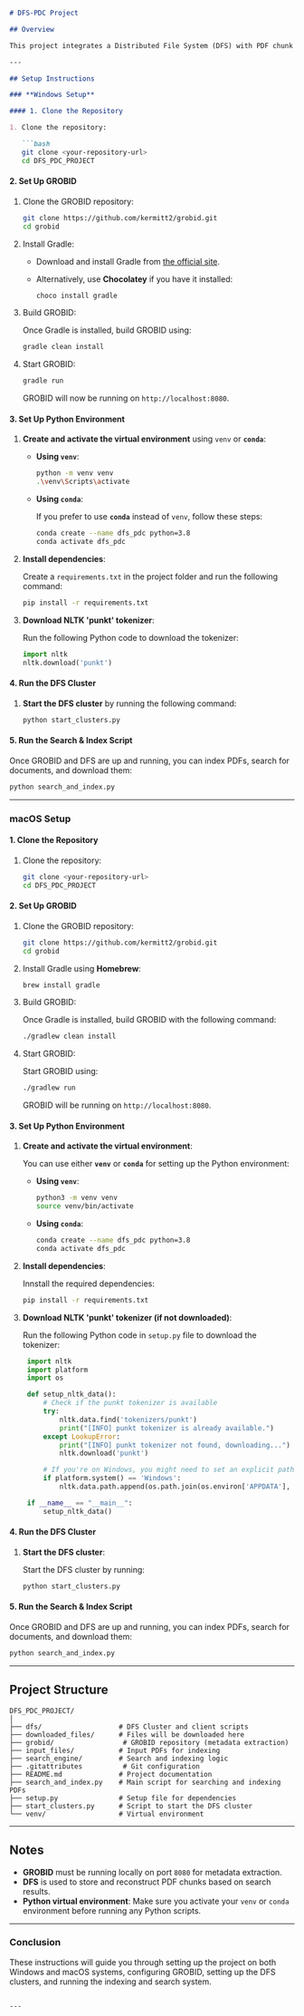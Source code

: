 ````markdown
# DFS-PDC Project

## Overview

This project integrates a Distributed File System (DFS) with PDF chunk storage, indexing, and retrieval. It uses GROBID for metadata extraction from PDFs and supports chunked file storage and search via DFS.

---

## Setup Instructions

### **Windows Setup**

#### 1. Clone the Repository

1. Clone the repository:

   ```bash
   git clone <your-repository-url>
   cd DFS_PDC_PROJECT
````

#### 2. Set Up GROBID

1. Clone the GROBID repository:

   ```bash
   git clone https://github.com/kermitt2/grobid.git
   cd grobid
   ```

2. Install Gradle:

   * Download and install Gradle from [the official site](https://gradle.org/install/).
   * Alternatively, use **Chocolatey** if you have it installed:

     ```bash
     choco install gradle
     ```

3. Build GROBID:

   Once Gradle is installed, build GROBID using:

   ```bash
   gradle clean install
   ```

4. Start GROBID:

   ```bash
   gradle run
   ```

   GROBID will now be running on `http://localhost:8080`.

#### 3. Set Up Python Environment

1. **Create and activate the virtual environment** using `venv` or **`conda`**:

   * **Using `venv`**:

     ```bash
     python -m venv venv
     .\venv\Scripts\activate
     ```

   * **Using `conda`**:

     If you prefer to use **`conda`** instead of `venv`, follow these steps:

     ```bash
     conda create --name dfs_pdc python=3.8
     conda activate dfs_pdc
     ```

2. **Install dependencies**:

   Create a `requirements.txt` in the project folder and run the following command:

   ```bash
   pip install -r requirements.txt
   ```

3. **Download NLTK 'punkt' tokenizer**:

   Run the following Python code to download the tokenizer:

   ```python
   import nltk
   nltk.download('punkt')
   ```

#### 4. Run the DFS Cluster

1. **Start the DFS cluster** by running the following command:

   ```bash
   python start_clusters.py
   ```

#### 5. Run the Search & Index Script

Once GROBID and DFS are up and running, you can index PDFs, search for documents, and download them:

```bash
python search_and_index.py
```

---

### **macOS Setup**

#### 1. Clone the Repository

1. Clone the repository:

   ```bash
   git clone <your-repository-url>
   cd DFS_PDC_PROJECT
   ```

#### 2. Set Up GROBID

1. Clone the GROBID repository:

   ```bash
   git clone https://github.com/kermitt2/grobid.git
   cd grobid
   ```

2. Install Gradle using **Homebrew**:

   ```bash
   brew install gradle
   ```

3. Build GROBID:

   Once Gradle is installed, build GROBID with the following command:

   ```bash
   ./gradlew clean install
   ```

4. Start GROBID:

   Start GROBID using:

   ```bash
   ./gradlew run
   ```

   GROBID will be running on `http://localhost:8080`.

#### 3. Set Up Python Environment

1. **Create and activate the virtual environment**:

   You can use either **`venv`** or **`conda`** for setting up the Python environment:

   * **Using `venv`**:

     ```bash
     python3 -m venv venv
     source venv/bin/activate
     ```

   * **Using `conda`**:

     ```bash
     conda create --name dfs_pdc python=3.8
     conda activate dfs_pdc
     ```

2. **Install dependencies**:

   Innstall the required dependencies:

   ```bash
   pip install -r requirements.txt
   ```

3. **Download NLTK 'punkt' tokenizer (if not downloaded)**:

   Run the following Python code in `setup.py` file to download the tokenizer:

   ```python
    import nltk
    import platform
    import os

    def setup_nltk_data():
        # Check if the punkt tokenizer is available
        try:
            nltk.data.find('tokenizers/punkt')
            print("[INFO] punkt tokenizer is already available.")
        except LookupError:
            print("[INFO] punkt tokenizer not found, downloading...")
            nltk.download('punkt')

        # If you're on Windows, you might need to set an explicit path to nltk data
        if platform.system() == 'Windows':
            nltk.data.path.append(os.path.join(os.environ['APPDATA'], 'nltk_data'))

    if __name__ == "__main__":
        setup_nltk_data()
   ```

#### 4. Run the DFS Cluster

1. **Start the DFS cluster**:

   Start the DFS cluster by running:

   ```bash
   python start_clusters.py
   ```

#### 5. Run the Search & Index Script

Once GROBID and DFS are up and running, you can index PDFs, search for documents, and download them:

```bash
python search_and_index.py
```

---

## Project Structure

```
DFS_PDC_PROJECT/
│
├── dfs/                   # DFS Cluster and client scripts
├── downloaded_files/      # Files will be downloaded here
├── grobid/                 # GROBID repository (metadata extraction)
├── input_files/           # Input PDFs for indexing
├── search_engine/         # Search and indexing logic
├── .gitattributes          # Git configuration
├── README.md              # Project documentation
├── search_and_index.py    # Main script for searching and indexing PDFs
├── setup.py               # Setup file for dependencies
├── start_clusters.py      # Script to start the DFS cluster
└── venv/                  # Virtual environment
```

---

## Notes

* **GROBID** must be running locally on port `8080` for metadata extraction.
* **DFS** is used to store and reconstruct PDF chunks based on search results.
* **Python virtual environment**: Make sure you activate your `venv` or `conda` environment before running any Python scripts.

---

### **Conclusion**

These instructions will guide you through setting up the project on both Windows and macOS systems, configuring GROBID, setting up the DFS clusters, and running the indexing and search system.


```

---
